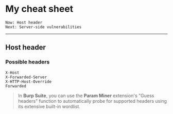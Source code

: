 # My cheat sheet

    Now: Host header
    Next: Server-side vulnerabilities
---
## Host header

### Possible headers
    X-Host
    X-Forwarded-Server
    X-HTTP-Host-Override
    Forwarded

 > In **Burp Suite**, you can use the **Param Miner** extension's "Guess headers" function to automatically probe for supported headers using its extensive built-in wordlist. 




